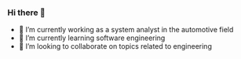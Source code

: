 ### Hi there 👋
- 🔭 I’m currently working as a system analyst in the automotive field
- 🌱 I’m currently learning software engineering
- 👯 I’m looking to collaborate on topics related to engineering
<!--
**RolandKarb/RolandKarb** is a ✨ _special_ ✨ repository because its `README.md` (this file) appears on your GitHub profile.

Here are some ideas to get you started:

- 🔭 I’m currently working as a requirements engineer in the automotive field
- 🌱 I’m currently learning python, numerical methods, simulation and modelling
- 👯 I’m looking to collaborate on topics related to mechanical engineering

